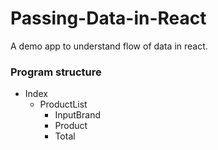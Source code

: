 # Passing-Data-in-React
A demo app to understand flow of data in react.

### Program structure
- Index
  - ProductList
    - InputBrand
    - Product
    - Total
